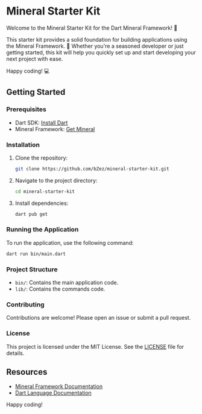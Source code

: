 # Mineral Starter Kit
Welcome to the Mineral Starter Kit for the Dart Mineral Framework! 🎉

This starter kit provides a solid foundation for building applications using the Mineral Framework. 🚀 Whether you're a seasoned developer or just getting started, this kit will help you quickly set up and start developing your next project with ease. 

Happy coding! 💻

## Getting Started

### Prerequisites

- Dart SDK: [Install Dart](https://dart.dev/get-dart)
- Mineral Framework: [Get Mineral](https://mineral-foundation.org)

### Installation

1. Clone the repository:
    ```sh
    git clone https://github.com/bZez/mineral-starter-kit.git
    ```
2. Navigate to the project directory:
    ```sh
    cd mineral-starter-kit
    ```
3. Install dependencies:
    ```sh
    dart pub get
    ```

### Running the Application

To run the application, use the following command:
```sh
dart run bin/main.dart
```

### Project Structure

- `bin/`: Contains the main application code.
- `lib/`: Contains the commands code.

### Contributing

Contributions are welcome! Please open an issue or submit a pull request.

### License

This project is licensed under the MIT License. See the [LICENSE](LICENSE) file for details.

## Resources

- [Mineral Framework Documentation](https://docs.mineral-foundation.org)
- [Dart Language Documentation](https://dart.dev/guides)

Happy coding!